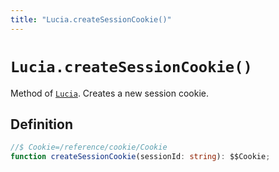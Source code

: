 ```yaml
---
title: "Lucia.createSessionCookie()"
---
```


# `Lucia.createSessionCookie()`

Method of [`Lucia`](/reference/main/Lucia). Creates a new session cookie.

## Definition

```ts
//$ Cookie=/reference/cookie/Cookie
function createSessionCookie(sessionId: string): $$Cookie;
```
